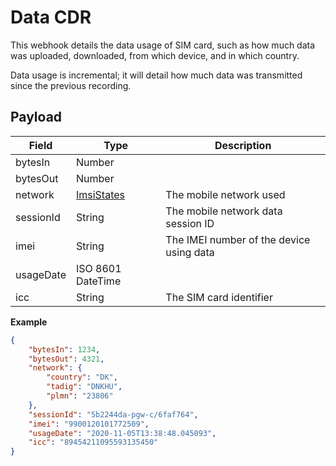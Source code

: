 # Data CDR

This webhook details the data usage of SIM card, such as how much data was uploaded, downloaded, from which device, and in which country.

Data usage is incremental; it will detail how much data was transmitted since the previous recording. 

## Payload

Field        | Type          | Description
------------ | ------------- | ------------
bytesIn | Number |
bytesOut | Number |
network | [ImsiStates](/general-information/data-types/#network) | The mobile network used
sessionId | String | The mobile network data session ID
imei | String | The IMEI number of the device using data
usageDate | ISO 8601 DateTime |
icc | String | The SIM card identifier

**Example**

```json
{
    "bytesIn": 1234,
    "bytesOut": 4321,
    "network": {
        "country": "DK",
        "tadig": "DNKHU",
        "plmn": "23806"
    },
    "sessionId": "5b2244da-pgw-c/6faf764",
    "imei": "9900120101772509",
    "usageDate": "2020-11-05T13:38:48.045093",
    "icc": "89454211095593135450"
}
```